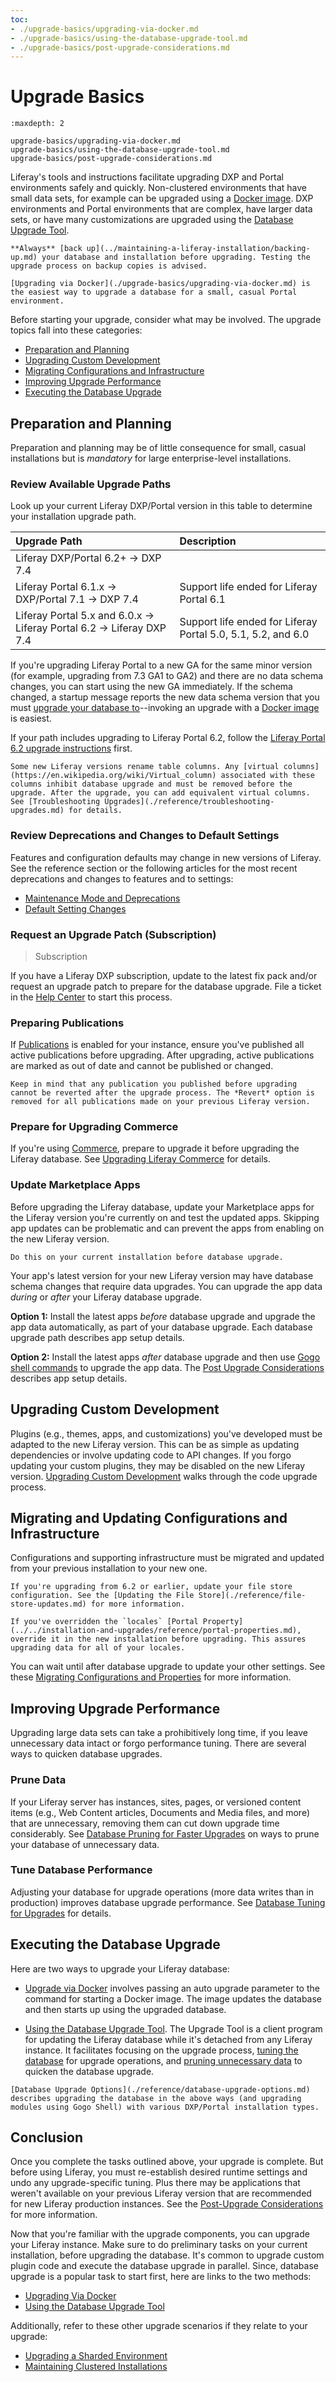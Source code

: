```yaml
---
toc:
- ./upgrade-basics/upgrading-via-docker.md
- ./upgrade-basics/using-the-database-upgrade-tool.md
- ./upgrade-basics/post-upgrade-considerations.md
---
```

# Upgrade Basics

```{toctree}
:maxdepth: 2

upgrade-basics/upgrading-via-docker.md
upgrade-basics/using-the-database-upgrade-tool.md
upgrade-basics/post-upgrade-considerations.md
```

Liferay's tools and instructions facilitate upgrading DXP and Portal environments safely and quickly. Non-clustered environments that have small data sets, for example can be upgraded using a [Docker image](./upgrade-basics/upgrading-via-docker.md). DXP environments and Portal environments that are complex, have larger data sets, or have many customizations are upgraded using the [Database Upgrade Tool](./upgrade-basics/using-the-database-upgrade-tool.md).

```{warning}
**Always** [back up](../maintaining-a-liferay-installation/backing-up.md) your database and installation before upgrading. Testing the upgrade process on backup copies is advised.
```

```{note}
[Upgrading via Docker](./upgrade-basics/upgrading-via-docker.md) is the easiest way to upgrade a database for a small, casual Portal environment.
```

Before starting your upgrade, consider what may be involved. The upgrade topics fall into these categories:

* [Preparation and Planning](#preparation-and-planning)
* [Upgrading Custom Development](#upgrading-custom-development)
* [Migrating Configurations and Infrastructure](#migrating-and-updating-configurations-and-infrastructure)
* [Improving Upgrade Performance](#improving-upgrade-performance)
* [Executing the Database Upgrade](#executing-the-database-upgrade)

## Preparation and Planning

Preparation and planning may be of little consequence for small, casual installations but is *mandatory* for large enterprise-level installations.

### Review Available Upgrade Paths

Look up your current Liferay DXP/Portal version in this table to determine your installation upgrade path.

| Upgrade Path                            | Description |
| :--- | :--- |
| Liferay DXP/Portal 6.2+ &rarr; DXP 7.4      |             |
| Liferay Portal 6.1.x &rarr; DXP/Portal 7.1 &rarr; DXP 7.4 | Support life ended for Liferay Portal 6.1 |
| Liferay Portal 5.x and 6.0.x &rarr; Liferay Portal 6.2 &rarr; Liferay DXP 7.4 | Support life ended for Liferay Portal 5.0, 5.1, 5.2, and 6.0 |

If you're upgrading Liferay Portal to a new GA for the same minor version (for example, upgrading from 7.3 GA1 to GA2) and there are no data schema changes, you can start using the new GA immediately. If the schema changed, a startup message reports the new data schema version that you must [upgrade your database to](#executing-the-database-upgrade)--invoking an upgrade with a [Docker image](./upgrade-basics/upgrading-via-docker.md) is easiest.

If your path includes upgrading to Liferay Portal 6.2, follow the [Liferay Portal 6.2 upgrade instructions](https://help.liferay.com/hc/en-us/articles/360017903232-Upgrading-Liferay) first.

```{note}
Some new Liferay versions rename table columns. Any [virtual columns](https://en.wikipedia.org/wiki/Virtual_column) associated with these columns inhibit database upgrade and must be removed before the upgrade. After the upgrade, you can add equivalent virtual columns. See [Troubleshooting Upgrades](./reference/troubleshooting-upgrades.md) for details.
```

### Review Deprecations and Changes to Default Settings

Features and configuration defaults may change in new versions of Liferay. See the reference section or the following articles for the most recent deprecations and changes to features and to settings:

* [Maintenance Mode and Deprecations](./reference/maintenance-mode-and-deprecations-in-7-3.md)
* [Default Setting Changes](./reference/default-setting-changes-in-7-3.md)

### Request an Upgrade Patch (Subscription)

> Subscription

If you have a Liferay DXP subscription, update to the latest fix pack and/or request an upgrade patch to prepare for the database upgrade. File a ticket in the [Help Center](https://help.liferay.com/hc/requests/new) to start this process.

### Preparing Publications

If [Publications](../../site-building/publishing-tools/publications.md) is enabled for your instance, ensure you've published all active publications before upgrading. After upgrading, active publications are marked as out of date and cannot be published or changed.

```{note}
Keep in mind that any publication you published before upgrading cannot be reverted after the upgrade process. The *Revert* option is removed for all publications made on your previous Liferay version.
```

### Prepare for Upgrading Commerce

If you're using [Commerce](https://learn.liferay.com/commerce/latest/en/index.html), prepare to upgrade it before upgrading the Liferay database. See [Upgrading Liferay Commerce](https://learn.liferay.com/commerce/latest/en/installation-and-upgrades/upgrading-liferay-commerce.html) for details.

### Update Marketplace Apps

Before upgrading the Liferay database, update your Marketplace apps for the Liferay version you're currently on and test the updated apps. Skipping app updates can be problematic and can prevent the apps from enabling on the new Liferay version.

```{important}
Do this on your current installation before database upgrade.
```

Your app's latest version for your new Liferay version may have database schema changes that require data upgrades. You can upgrade the app data *during* or *after* your Liferay database upgrade.

**Option 1:** Install the latest apps *before* database upgrade and upgrade the app data automatically, as part of your database upgrade. Each database upgrade path describes app setup details.

**Option 2:** Install the latest apps *after* database upgrade and then use [Gogo shell commands](./upgrade-stability-and-performance/upgrading-modules-using-gogo-shell.md) to upgrade the app data. The [Post Upgrade Considerations](./upgrade-basics/post-upgrade-considerations.md) describes app setup details.

## Upgrading Custom Development

Plugins (e.g., themes, apps, and customizations) you've developed must be adapted to the new Liferay version. This can be as simple as updating dependencies or involve updating code to API changes. If you forgo updating your custom plugins, they may be disabled on the new Liferay version. [Upgrading Custom Development](./upgrading-custom-development.md) walks through the code upgrade process.

## Migrating and Updating Configurations and Infrastructure

Configurations and supporting infrastructure must be migrated and updated from your previous installation to your new one.

```{important}
If you're upgrading from 6.2 or earlier, update your file store configuration. See the [Updating the File Store](./reference/file-store-updates.md) for more information.
```

```{important}
If you've overridden the `locales` [Portal Property](../../installation-and-upgrades/reference/portal-properties.md), override it in the new installation before upgrading. This assures upgrading data for all of your locales.
```

You can wait until after database upgrade to update your other settings. See these [Migrating Configurations and Properties](./migrating-configurations-and-properties.md) for more information.

## Improving Upgrade Performance

Upgrading large data sets can take a prohibitively long time, if you leave unnecessary data intact or forgo performance tuning. There are several ways to quicken database upgrades.

### Prune Data

If your Liferay server has instances, sites, pages, or versioned content items (e.g., Web Content articles, Documents and Media files, and more) that are unnecessary, removing them can cut down upgrade time considerably. See [Database Pruning for Faster Upgrades](./upgrade-stability-and-performance/database-pruning-for-faster-upgrades.md) on ways to prune your database of unnecessary data.

### Tune Database Performance

Adjusting your database for upgrade operations (more data writes than in production) improves database upgrade performance. See [Database Tuning for Upgrades](./upgrade-stability-and-performance/database-tuning-for-upgrades.md) for details.

## Executing the Database Upgrade

Here are two ways to upgrade your Liferay database:

* [Upgrade via Docker](./upgrade-basics/upgrading-via-docker.md) involves passing an auto upgrade parameter to the command for starting a Docker image. The image updates the database and then starts up using the upgraded database.

* [Using the Database Upgrade Tool](./upgrade-basics/using-the-database-upgrade-tool.md). The Upgrade Tool is a client program for updating the Liferay database while it's detached from any Liferay instance. It facilitates focusing on the upgrade process, [tuning the database](./upgrade-stability-and-performance/database-tuning-for-upgrades.md) for upgrade operations, and [pruning unnecessary data](./upgrade-stability-and-performance/database-pruning-for-faster-upgrades.md) to quicken the database upgrade.

```{note}
[Database Upgrade Options](./reference/database-upgrade-options.md) describes upgrading the database in the above ways (and upgrading modules using Gogo Shell) with various DXP/Portal installation types.
```

## Conclusion

Once you complete the tasks outlined above, your upgrade is complete. But before using Liferay, you must re-establish desired runtime settings and undo any upgrade-specific tuning. Plus there may be applications that weren't available on your previous Liferay version that are recommended for new Liferay production instances. See the [Post-Upgrade Considerations](./upgrade-basics/post-upgrade-considerations.md) for more information.

Now that you're familiar with the upgrade components, you can upgrade your Liferay instance. Make sure to do preliminary tasks on your current installation, before upgrading the database. It's common to upgrade custom plugin code and execute the database upgrade in parallel. Since, database upgrade is a popular task to start first, here are links to the two methods:

* [Upgrading Via Docker](./upgrade-basics/upgrading-via-docker.md)
* [Using the Database Upgrade Tool](./upgrade-basics/using-the-database-upgrade-tool.md)

Additionally, refer to these other upgrade scenarios if they relate to your upgrade:

* [Upgrading a Sharded Environment](./other-upgrade-scenarios/upgrading-a-sharded-environment.md)
* [Maintaining Clustered Installations](../maintaining-a-liferay-installation/maintaining-clustered-installations.md)